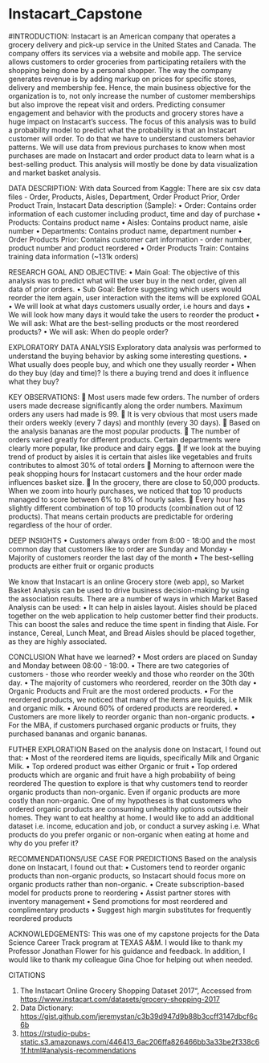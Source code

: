 # Instacart_Capstone

#INTRODUCTION: 
Instacart is an American company that operates a grocery delivery and pick-up service in the United States and Canada. The company offers its services via a website and mobile app. The service allows customers to order groceries from participating retailers with the shopping being done by a personal shopper. The way the company generates revenue is by adding markup on prices for specific stores, delivery and membership fee. Hence, the main business objective for the organization is to, not only increase the number of customer memberships but also improve the repeat visit and orders. Predicting consumer engagement and behavior with the products and grocery stores have a huge impact on Instacart’s success.
The focus of this analysis was to build a probability model to predict what the probability is that an Instacart customer will order. To do that we have to understand customers behavior patterns. We will use data from previous purchases to know when most purchases are made on Instacart and order product data to learn what is a best-selling product. This analysis will mostly be done by data visualization and market basket analysis. 

DATA DESCRIPTION:
With data Sourced from Kaggle: There are six csv data files - Order, Products, Aisles, Department, Order Product Prior, Order Product Train,
Instacart Data description (Sample):
•	Order: Contains order information of each customer including product, time and day of purchase
•	Products: Contains product name
•	Aisles: Contains product name, aisle number
•	Departments: Contains product name, department number
•	Order Products Prior: Contains customer cart information - order number, product number and product reordered
•	Order Products Train: Contains training data information (~131k orders)

RESEARCH GOAL AND OBJECTIVE:
•	Main Goal: The objective of this analysis was to predict what will the user buy in the next order, given all data of prior orders.
•	Sub Goal: Before suggesting which users would reorder the item again, user interaction with the items will be explored
GOAL
•	We will look at what days customers usually order, i.e hours and days
•	We will look how many days it would take the users to reorder the product
•	We will ask: What are the best-selling products or the most reordered products?
•	We will ask: When do people order?

EXPLORATORY DATA ANALYSIS
Exploratory data analysis was performed to understand the buying behavior by asking some interesting questions.
•	What usually does people buy, and which one they usually reorder
•	When do they buy (day and time)? Is there a buying trend and does it influence what they buy?

KEY OBSERVATIONS: 
	Most users made few orders. The number of orders users made decrease significantly along the order numbers. Maximum orders any users had made is 99.
	It is very obvious that most users made their orders weekly (every 7 days) and monthly (every 30 days). 
	Based on the analysis bananas are the most popular products. 
	The number of orders varied greatly for different products. Certain departments were clearly more popular, like produce and dairy eggs. 
	If we look at the buying trend of product by aisles it is certain that aisles like vegetables and fruits contributes to almost 30% of total orders
	Morning to afternoon were the peak shopping hours for Instacart customers and the hour order made influences basket size.
	In the grocery, there are close to 50,000 products. When we zoom into hourly purchases, we noticed that top 10 products managed to score between 6% to 8% of hourly sales.
	Every hour has slightly different combination of top 10 products (combination out of 12 products). That means certain products are predictable for ordering regardless of the hour of order.

DEEP INSIGHTS 
•	Customers always order from 8:00 - 18:00 and the most common day that customers like to order are Sunday and Monday
•	Majority of customers reorder the last day of the month
•	The best-selling products are either fruit or organic products

We know that Instacart is an online Grocery store (web app), so Market Basket Analysis can be used to drive business decision-making by using the association results. There are a number of ways in which Market Based Analysis can be used:
•	It can help in aisles layout. Aisles should be placed together on the web application to help customer better find their products. This can boost the sales and reduce the time spent in finding that Aisle. For instance, Cereal, Lunch Meat, and Bread Aisles should be placed together, as they are highly associated.

CONCLUSION
What have we learned?
•	Most orders are placed on Sunday and Monday between 08:00 - 18:00.
•	There are two categories of customers - those who reorder weekly and those who reorder on the 30th day.
•	The majority of customers who reordered, reorder on the 30th day
•	Organic Products and Fruit are the most ordered products.
•	For the reordered products, we noticed that many of the items are liquids, i.e Milk and organic milk.
•	Around 60% of ordered products are reordered.
•	Customers are more likely to reorder organic than non-organic products.
•	For the MBA, if customers purchased organic products or fruits, they purchased bananas and organic bananas.

FUTHER EXPLORATION
Based on the analysis done on Instacart, I found out that:
•	Most of the reordered items are liquids, specifically Milk and Organic Milk.
•	Top ordered product was either Organic or fruit
•	Top ordered products which are organic and fruit have a high probability of being reordered
The question to explore is that why customers tend to reorder organic products than non-organic. Even if organic products are more costly than non-organic. One of my hypotheses is that customers who ordered organic products are consuming unhealthy options outside their homes. They want to eat healthy at home. I would like to add an additional dataset i.e. income, education and job, or conduct a survey asking i.e. What products do you prefer organic or non-organic when eating at home and why do you prefer it?

RECOMMENDATIONS/USE CASE FOR PREDICTIONS
Based on the analysis done on Instacart, I found out that:
•	Customers tend to reorder organic products than non-organic products, so Instacart should focus more on organic products rather than non-organic.
•	Create subscription-based model for products prone to reordering
•	Assist partner stores with inventory management
•	Send promotions for most reordered and complimentary products
•	Suggest high margin substitutes for frequently reordered products

ACKNOWLEDGEMENTS:
This was one of my capstone projects for the Data Science Career Track program at TEXAS A&M.
I would like to thank my Professor Jonathan Flower for his guidance and feedback. In addition, I would like to thank my colleague Gina Choe for helping out when needed.  

CITATIONS
1.	The Instacart Online Grocery Shopping Dataset 2017“, Accessed from https://www.instacart.com/datasets/grocery-shopping-2017
2.	Data Dictionary: https://gist.github.com/jeremystan/c3b39d947d9b88b3ccff3147dbcf6c6b 
3.	https://rstudio-pubs-static.s3.amazonaws.com/446413_6ac206ffa826466bb3a33be2f338c61f.html#analysis-recommendations 


